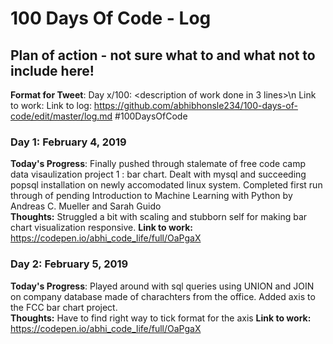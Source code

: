 # 100 Days Of Code - Log

## Plan of action - not sure what to and what not to include here! 

**Format for Tweet**:
Day x/100: <description of work done in 3 lines>\n
Link to work: <if required>
Link to log: https://github.com/abhibhonsle234/100-days-of-code/edit/master/log.md
#100DaysOfCode

### Day 1: February 4, 2019 
**Today's Progress**: Finally pushed through stalemate of free code camp data visaulization project 1 : bar chart. Dealt with mysql and succeeding popsql installation on newly accomodated linux system. Completed first run through of pending Introduction to Machine Learning with Python by Andreas C. Mueller and Sarah Guido  
**Thoughts:** Struggled a bit with scaling and stubborn self for making bar chart visualization responsive.
**Link to work:** https://codepen.io/abhi_code_life/full/OaPgaX

### Day 2: February 5, 2019 
**Today's Progress**: Played around with sql queries using UNION and JOIN on company database made of charachters from the office. Added axis to the FCC bar chart project.  
**Thoughts:** Have to find right way to tick format for the axis
**Link to work:** https://codepen.io/abhi_code_life/full/OaPgaX
